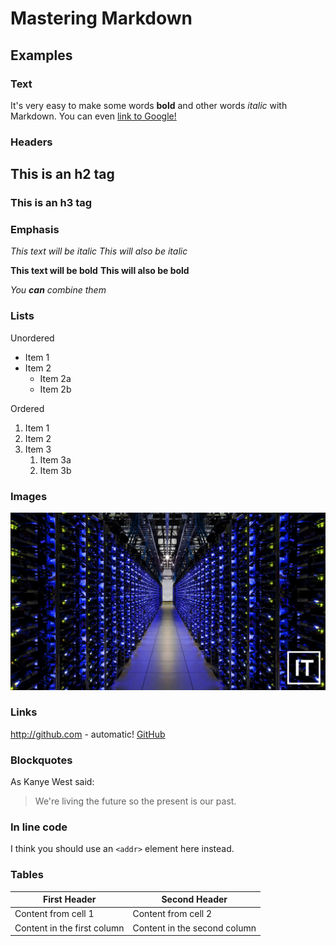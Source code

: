 # Mastering Markdown

## Examples

### Text

It's very easy to make some words **bold** and other words *italic* with Markdown. You can even [link to Google!](http://google.com)
  
### Headers

## This is an h2 tag

### This is an h3 tag
  
### Emphasis

*This text will be italic*
_This will also be italic_

**This text will be bold**
__This will also be bold__

_You **can** combine them_
  
### Lists
  
Unordered

* Item 1
* Item 2
  * Item 2a
  * Item 2b
  
Ordered

1. Item 1
1. Item 2
1. Item 3
   1. Item 3a
   1. Item 3b
  
### Images

![DataCenter](/docs/images/WP_serverfarm_Putman_dektop.jpg)

### Links

<http://github.com> - automatic!
[GitHub](http://github.com)

### Blockquotes

As Kanye West said:

> We're living the future so
> the present is our past.

### In line code

I think you should use an
`<addr>` element here instead.

### Tables

First Header | Second Header
------------ | -------------
Content from cell 1 | Content from cell 2
Content in the first column | Content in the second column
